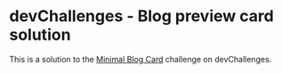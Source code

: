 # devChallenges - Blog preview card solution

This is a solution to the [Minimal Blog Card](https://devchallenges.io/challenge/minimal-blog-card) challenge on devChallenges.
